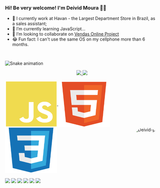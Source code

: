 ### Hi! Be very welcome! I'm Deivid Moura 🙋‍♂️
- 🔭  I currently work at Havan - the Largest Department Store in Brazil, as a sales assistant;
- 🌱 I’m currently learning JavaScript...
- 👯 I’m looking to collaborate on <a href="https://vendas-online.vercel.app">Vendas Online Project</a>
- 😂 Fun fact: I can't use the same OS on my cellphone more than 6 months.
<div style="display: inline_block"><br>
 
 ![Snake animation](https://github.com/deividjmoura/deividjmoura/blob/output/github-contribution-grid-snake.svg)

</div>
<div align="center">
  <a href="https://deividmoura.netlify.app">
  <img height="155em" src="https://github-readme-stats.vercel.app/api?username=deividjmoura&show_icons=true&theme=cobalt&include_all_commits=true&count_private=true"/>
  <img height="155em" src="https://github-readme-stats.vercel.app/api/top-langs/?username=deividjmoura&layout=compact&langs_count=7&theme=cobalt"/>
</div>
<div style="display: inline_block"><br>
  <img align="center" alt="Deivid-Js" height="150" width="170" src="https://raw.githubusercontent.com/devicons/devicon/master/icons/javascript/javascript-plain.svg">
  <img align="center" alt="Deivid-HTML" height="150" width="170" src="https://raw.githubusercontent.com/devicons/devicon/master/icons/html5/html5-original.svg">
  <img align="center" alt="Deivid-CSS" height="150" width="170" src="https://raw.githubusercontent.com/devicons/devicon/master/icons/css3/css3-original.svg">
   <img align="right" alt="Deivid-pic" height="150" style="border-radius:50px;" src="https://cdn.jsdelivr.net/gh/devicons/devicon/icons/github/github-original.svg">
</div>
  
<div style="display: inline_block"><br>
  <a href="https://instagram.com/falantebaixinho" target="_blank"><img src="https://img.shields.io/badge/-Instagram-%23E4405F?style=for-the-badge&logo=instagram&logoColor=white" target="_blank"></a>
 <a href="https://discordapp.com/users/Deivid#5264" target="_blank"><img src="https://img.shields.io/badge/Discord-7289DA?style=for-the-badge&logo=discord&logoColor=white" target="_blank"></a> 
  <a href = "mailto:dejesusdemouradeivid@gmail.com"><img src="https://img.shields.io/badge/-Gmail-%23333?style=for-the-badge&logo=gmail&logoColor=white" target="_blank"></a>
  <a href="https://www.linkedin.com/in/deivid-de-jesus-de-moura-26328a232/" target="_blank"><img src="https://img.shields.io/badge/-LinkedIn-%230077B5?style=for-the-badge&logo=linkedin&logoColor=white" target="_blank"></a> 
  <a href="https://wa.me/5547996162721?text=Hello,%20what's%20up!" target="_blank"><img src="https://img.shields.io/badge/WhatsApp-25D366?style=for-the-badge&logo=whatsapp&logoColor=white" target="_blank"></a>
  <a href="https://t.me/deividjmoura!" target="_blank"><img src="https://img.shields.io/badge/Telegram-2CA5E0?style=for-the-badge&logo=telegram&logoColor=white" target="_blank"></a>
</div>
